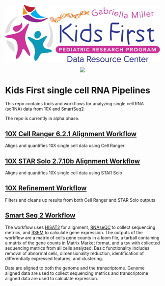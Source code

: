 <p align="center">
  <img src="docs/kids_first_logo.svg" alt="Kids First repository logo" width="660px" />
</p>
<p align="center">
  <a href="https://github.com/kids-first/kf-template-repo/blob/master/LICENSE"><img src="https://img.shields.io/github/license/kids-first/kf-template-repo.svg?style=for-the-badge"></a>
</p>

# Kids First single cell RNA Pipelines

This repo contains tools and workflows for analyzing single cell RNA (scRNA) data from 10X and SmartSeq2

The repo is currently in alpha phase.

## [10X Cell Ranger 6.2.1 Alignment Workflow](docs/10X_cell_ranger_alignment.md)
Aligns and quantifies 10X single cell data using Cell Ranger
## [10X STAR Solo 2.7.10b Alignment Workflow](docs/10X_STAR_Solo_alignment.md)
Aligns and quantifies 10X single cell data using STAR Solo
## [10X Refinement Workflow](docs/10X_refinement.md)
Filters and cleans up results from both Cell Ranger and STAR Solo outputs

## [Smart Seq 2 Workflow](docs/SMART_SEQ2.md)
The workflow uses [HISAT2](http://daehwankimlab.github.io/hisat2/) for alignment, [RNAseQC](https://github.com/getzlab/rnaseqc) to collect sequencing metrics, and [RSEM](https://deweylab.github.io/RSEM/) to calculate gene expression.
The outputs of the workflow are a matrix of cells gene counts in a loom file, a tarball containing a matrix of the gene counts in Matrix Market format, and a tsv with collected sequencing metrics from all cells analyzed.
Basic functionality includes removal of abnormal cells, dimensionality reduction, identification of differentially expressed features, and clustering.

Data are aligned to both the genome and the transcriptome. Genome aligned data are used to collect sequencing metrics and transcriptome aligned data are used to calculate expression.
